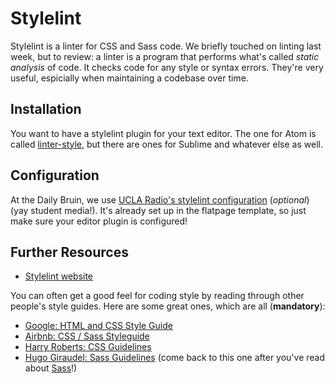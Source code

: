 # Stylelint
Stylelint is a linter for CSS and Sass code. We briefly touched on linting last week, but to review: a linter is a program that performs what's called _static analysis_ of code. It checks code for any style or syntax errors. They're very useful, espicially when maintaining a codebase over time.

## Installation
You want to have a stylelint plugin for your text editor. The one for Atom is called [linter-style](https://atom.io/packages/linter-stylelint), but there are ones for Sublime and whatever else as well.

## Configuration
At the Daily Bruin, we use [UCLA Radio's stylelint configuration](https://github.com/uclaradio/stylelint-config-uclaradio) (_optional_) (yay student media!). It's already set up in the flatpage template, so just make sure your editor plugin is configured!

## Further Resources
- [Stylelint website](https://stylelint.io)

You can often get a good feel for coding style by reading through other people's style guides. Here are some great ones, which are all (**mandatory**):
- [Google: HTML and CSS Style Guide](https://google.github.io/styleguide/htmlcssguide.html)
- [Airbnb: CSS / Sass Styleguide](https://github.com/airbnb/css)
- [Harry Roberts: CSS Guidelines](https://cssguidelin.es)
- [Hugo Giraudel: Sass Guidelines](https://sass-guidelin.es) (come back to this one after you've read about [Sass](week2/sass.md)!)
